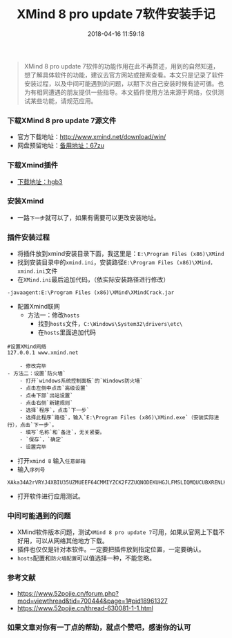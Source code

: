 ﻿---
title: XMind 8 pro update 7软件安装手记
urlname: Xmindpro-update7-xmindcrack
tags:
  - xmind
categories:
  - 软件列表
date: 2018-04-16 11:59:18
---
> XMind 8 pro update 7软件的功能作用在此不再赘述，用到的自然知道，想了解具体软件的功能，建议去官方网站或搜索查看。本文只是记录了软件安装过程，以及中间可能遇到的问题，以期下次自己安装时候有迹可循。也为有相同遭遇的朋友提供一些指导。本文插件使用方法来源于网络，仅供测试某些功能，请规范应用。

<!-- more -->

### 下载XMind 8 pro update 7源文件
- 官方下载地址：<http://www.xmind.net/download/win/>
- 网盘预留地址：[备用地址：67zu](https://pan.baidu.com/s/1i5z0vRe7JIh6gsHob4P5Tg)

### 下载Xmind插件
- [下载地址：hgb3](https://pan.baidu.com/s/1YVDJC8xavxDct8ukXSXmjQ)

### 安装Xmind
- 一路`下一步`就可以了，如果有需要可以更改安装地址。

### 插件安装过程
- 将插件放到xmind安装目录下面，我这里是：`E:\Program Files (x86)\XMind`
- 找到安装目录中的`xmind.ini`，安装路径`E:\Program Files (x86)\XMind，xmind.ini`文件
- 在`XMind.ini`最后追加代码，（依实际安装路径进行修改）
```
-javaagent:E:\Program Files (x86)\XMind\XMindCrack.jar
```
- 配置Xmind联网
	- 方法一：修改`hosts`
		- 找到`hosts`文件，`C:\Windows\System32\drivers\etc\`
		- 在`hosts`里面追加代码
```
#设置XMind网络
127.0.0.1 www.xmind.net
```
		- 修改完毕
	- 方法二：设置`防火墙`
		- 打开`windows系统控制面板`的`Windows防火墙`
		- 点击左侧中点击`高级设置`
		- 点击下部`出站设置`
		- 点击右侧`新建规则`
		- 选择`程序`，点击`下一步`
		- 选择此程序`路径`，输入`E:\Program Files (x86)\XMind.exe`（安装实际进行），点击`下一步`。
		- 填写`名称`和`备注`，无关紧要。
		- `保存`，`确定`
		- 设置完毕
- 打开`xmind 8` 输入`任意邮箱`
- 输入`序列号`
```
XAka34A2rVRYJ4XBIU35UZMUEEF64CMMIYZCK2FZZUQNODEKUHGJLFMSLIQMQUCUBXRENLK6NZL37JXP4PZXQFILMQ2RG5R7G4QNDO3PSOEUBOCDRYSSXZGRARV6MGA33TN2AMUBHEL4FXMWYTTJDEINJXUAV4BAYKBDCZQWVF3LWYXSDCXY546U3NBGOI3ZPAP2SO3CSQFNB7VVIY123456789012345
```
- 打开软件进行应用测试。

### 中间可能遇到的问题
- XMind软件版本问题，测试`XMind 8 pro update 7`可用，如果从官网上下载不好用，可以从网络其他地方下载。
- 插件也仅仅是针对本软件。一定要把插件放到指定位置，一定要确认。
- `hosts`配置和`防火墙配置`可以值选择一种，不能忽略。

### 参考文献
- <https://www.52pojie.cn/forum.php?mod=viewthread&tid=700444&page=1#pid18961327>
- <https://www.52pojie.cn/thread-630081-1-1.html>

### **如果文章对你有一丁点的帮助，就点个赞吧，感谢你的认可**
